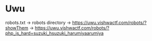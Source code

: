 # Uwu

robots.txt -> robots directory -> https://uwu.vishwactf.com/robots/?showThem -> https://uwu.vishwactf.com/robots/?php_is_hard=suzuki_hsuzuki_harumiyaarumiya
